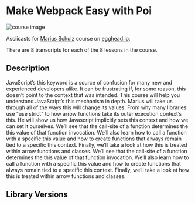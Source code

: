 # Make Webpack Easy with Poi

![course image](https://d2eip9sf3oo6c2.cloudfront.net/tags/images/000/000/205/full/javascriptlang.png)

Asciicasts for [Marius Schulz](https://egghead.io/instructors/marius-schulz) course on [egghead.io](https://egghead.io/courses/understand-javascript-s-this-keyword-in-depth).

There are 8 transcripts for each of the 8 lessons in the course. 

## Description
JavaScript’s this keyword is a source of confusion for many new and experienced developers alike. It can be frustrating if, for some reason, this doesn’t point to the context that was intended. This course will help you understand JavaScript’s this mechanism in depth.
Marius will take us through all of the ways this will change its values. From why many libraries use "use strict" to how arrow functions take its outer execution context’s this. He will show us how Javascript implicitly sets this context and how we can set it ourselves. We’ll see that the call-site of a function determines the this value of that function invocation. We’ll also learn how to call a function with a specific this value and how to create functions that always remain tied to a specific this context.
Finally, we’ll take a look at how this is treated within arrow functions and classes. We’ll see that the call-site of a function determines the this value of that function invocation. We’ll also learn how to call a function with a specific this value and how to create functions that always remain tied to a specific this context. Finally, we’ll take a look at how this is treated within arrow functions and classes.

## Library Versions
 
